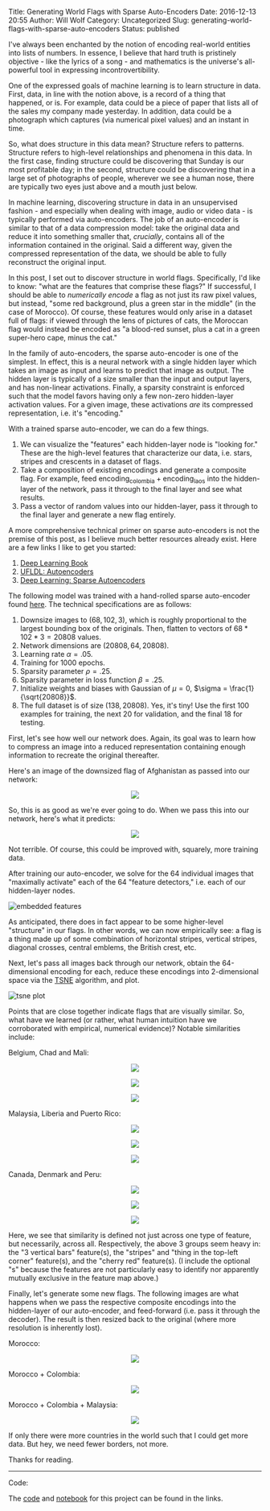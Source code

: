 Title: Generating World Flags with Sparse Auto-Encoders
Date: 2016-12-13 20:55
Author: Will Wolf
Category: Uncategorized
Slug: generating-world-flags-with-sparse-auto-encoders
Status: published

I've always been enchanted by the notion of encoding real-world entities into lists of numbers. In essence, I believe that hard truth is pristinely objective - like the lyrics of a song - and mathematics is the universe's all-powerful tool in expressing incontrovertibility.

One of the expressed goals of machine learning is to learn structure in data. First, data, in line with the notion above, is a record of a thing that happened, or is. For example, data could be a piece of paper that lists all of the sales my company made yesterday. In addition, data could be a photograph which captures (via numerical pixel values) and an instant in time.

So, what does structure in this data mean? Structure refers to patterns. Structure refers to high-level relationships and phenomena in this data. In the first case, finding structure could be discovering that Sunday is our most profitable day; in the second, structure could be discovering that in a large set of photographs of people, wherever we see a human nose, there are typically two eyes just above and a mouth just below.

In machine learning, discovering structure in data in an unsupervised fashion - and especially when dealing with image, audio or video data - is typically performed via auto-encoders. The job of an auto-encoder is similar to that of a data compression model: take the original data and reduce it into something smaller that, *crucially*, contains all of the information contained in the original. Said a different way, given the compressed representation of the data, we should be able to fully reconstruct the original input.

In this post, I set out to discover structure in world flags. Specifically, I'd like to know: "what are the features that comprise these flags?" If successful, I should be able to *numerically encode* a flag as not just its raw pixel values, but instead, "some red background, plus a green star in the middle" (in the case of Morocco). Of course, these features would only arise in a dataset full of flags: if viewed through the lens of pictures of cats, the Moroccan flag would instead be encoded as "a blood-red sunset, plus a cat in a green super-hero cape, minus the cat."

In the family of auto-encoders, the sparse auto-encoder is one of the simplest. In effect, this is a neural network with a single hidden layer which takes an image as input and learns to predict that image as output. The hidden layer is typically of a size smaller than the input and output layers, and has non-linear activations. Finally, a sparsity constraint is enforced such that the model favors having only a few non-zero hidden-layer activation values. For a given image, these activations *are* its compressed representation, i.e. it's "encoding."

With a trained sparse auto-encoder, we can do a few things.

1. We can visualize the "features" each hidden-layer node is "looking for." These are the high-level features that characterize our data, i.e. stars, stripes and crescents in a dataset of flags.
2. Take a composition of existing encodings and generate a composite flag. For example, feed $\text{encoding}_{\text{colombia}} + \text{encoding}_{\text{laos}}$ into the hidden-layer of the network, pass it through to the final layer and see what results.
3. Pass a vector of random values into our hidden-layer, pass it through to the final layer and generate a new flag entirely.

A more comprehensive technical primer on sparse auto-encoders is not the premise of this post, as I believe much better resources already exist. Here are a few links I like to get you started:

1. [Deep Learning Book](http://www.deeplearningbook.org/contents/autoencoders.html)
2. [UFLDL: Autoencoders](http://ufldl.stanford.edu/tutorial/unsupervised/Autoencoders/)
3. [Deep Learning: Sparse Autoencoders](http://www.ericlwilkinson.com/blog/2014/11/19/deep-learning-sparse-autoencoders)

The following model was trained with a hand-rolled sparse auto-encoder found [here](https://github.com/cavaunpeu/vanilla-neural-nets/tree/master/vanilla_neural_nets/autoencoder/sparse_autoencoder). The technical specifications are as follows:

1. Downsize images to $(68, 102, 3)$, which is roughly proportional to the largest bounding box of the originals. Then, flatten to vectors of $68 * 102 * 3 = 20808$ values.
2. Network dimensions are $(20808, 64, 20808)$.
3. Learning rate $\alpha = .05$.
4. Training for 1000 epochs.
5. Sparsity parameter $\rho = .25$.
6. Sparsity parameter in loss function $\beta = .25$.
7. Initialize weights and biases with Gaussian of $\mu = 0$, $\sigma = \frac{1}{\sqrt{20808}}$.
8. The full dataset is of size $(138, 20808)$. Yes, it's tiny! Use the first 100 examples for training, the next 20 for validation, and the final 18 for testing.

First, let's see how well our network does. Again, its goal was to learn how to compress an image into a reduced representation containing enough information to recreate the original thereafter.

Here's an image of the downsized flag of Afghanistan as passed into our network:

<p align="center">
  <img src='images/afghanistan_reduced_bitmap.png'>
</p>

So, this is as good as we're ever going to do. When we pass this into our network, here's what it predicts:

<p align="center">
  <img src='images/reconstructed_afghanistan_reduced_bitmap.png'>
</p>

Not terrible. Of course, this could be improved with, squarely, more training data.

After training our auto-encoder, we solve for the 64 individual images that "maximally activate" each of the 64 "feature detectors," i.e. each of our hidden-layer nodes.

![embedded features]({filename}/figures/flag_embedding_features.png)

As anticipated, there does in fact appear to be some higher-level "structure" in our flags. In other words, we can now empirically see: a flag is a thing made up of some combination of horizontal stripes, vertical stripes, diagonal crosses, central emblems, the British crest, etc.

Next, let's pass all images back through our network, obtain the 64-dimensional encoding for each, reduce these encodings into 2-dimensional space via the [TSNE](http://scikit-learn.org/stable/modules/generated/sklearn.manifold.TSNE.html) algorithm, and plot.

![tsne plot]({filename}/figures/country_embeddings_tsne_plot.png)

Points that are close together indicate flags that are visually similar. So, what have we learned (or rather, what human intuition have we corroborated with empirical, numerical evidence)? Notable similarities include:

Belgium, Chad and Mali:

<p align="center">
  <img src='images/belgium_flag.jpg'>
</p>

<p align="center">
  <img src='images/chad_flag.jpg'>
</p>

<p align="center">
  <img src='images/mali_flag.jpg'>
</p>

Malaysia, Liberia and Puerto Rico:

<p align="center">
  <img src='images/malaysia_flag.jpg'>
</p>

<p align="center">
  <img src='images/liberia_flag.jpg'>
</p>

<p align="center">
  <img src='images/puerto_rico_flag.jpg'>
</p>

Canada, Denmark and Peru:

<p align="center">
  <img src='images/canada_flag.jpg'>
</p>

<p align="center">
  <img src='images/denmark_flag.jpg'>
</p>

<p align="center">
  <img src='images/peru_flag.jpg'>
</p>

Here, we see that similarity is defined not just across one type of feature, but necessarily, across all. Respectively, the above 3 groups seem heavy in: the "3 vertical bars" feature(s), the "stripes" and "thing in the top-left corner" feature(s), and the "cherry red" feature(s). (I include the optional "s" because the features are not particularly easy to identify nor apparently mutually exclusive in the feature map above.)

Finally, let's generate some new flags. The following images are what happens when we pass the respective composite encodings into the hidden-layer of our auto-encoder, and feed-forward (i.e. pass it through the decoder). The result is then resized back to the original (where more resolution is inherently lost).

Morocco:

<p align="center">
  <img src='images/morocco_generated_flag.png'>
</p>

Morocco + Colombia:

<p align="center">
  <img src='images/morocco_colombia_generated_flag.png'>
</p>

Morocco + Colombia + Malaysia:

<p align="center">
  <img src='images/morocco_colombia_malaysia_generated_flag.png'>
</p>

If only there were more countries in the world such that I could get more data. But hey, we need fewer borders, not more.

Thanks for reading.

---
Code:

The [code](https://github.com/cavaunpeu/generate-world-flags) and [notebook](http://nbviewer.jupyter.org/github/cavaunpeu/generate-world-flags/blob/master/generate-world-flags.ipynb) for this project can be found in the links.
